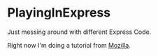 # PlayingInExpress
Just messing around with different Express Code.

Right now I'm doing a tutorial from [Mozilla](https://developer.mozilla.org/en-US/docs/Learn/Server-side/Express_Nodejs/Introduction).


